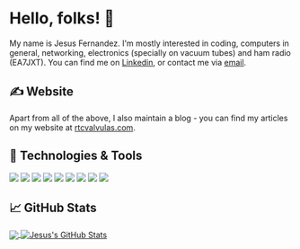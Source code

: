 # Hello, folks! 👋

My name is Jesus Fernandez. I'm mostly interested in coding, computers in general, networking, electronics (specially on vacuum tubes) and ham radio (EA7JXT). You can find me on [Linkedin][1], or contact me via [email][2].

## &#x270d; Website

Apart from all of the above, I also maintain a blog - you can find my articles on my website at [rtcvalvulas.com](https://www.rtcvalvulas.com/).

## 🔧 Technologies & Tools
![](https://img.shields.io/badge/OS-Windows-informational?style=flat&logo=windows&logoColor=white&color=2bbc8a)
![](https://img.shields.io/badge/OS-MSDOS-informational?style=flat&logo=msdos&logoColor=white&color=2bbc8a)
![](https://img.shields.io/badge/OS-Linux-informational?style=flat&logo=linux&logoColor=white&color=2bbc8a)
![](https://img.shields.io/badge/Editor-IntelliJ_IDEA-informational?style=flat&logo=intellij-idea&logoColor=white&color=2bbc8a)
![](https://img.shields.io/badge/Code-Python-informational?style=flat&logo=python&logoColor=white&color=2bbc8a)
![](https://img.shields.io/badge/Code-Java-informational?style=flat&logo=java&logoColor=white&color=2bbc8a)
![](https://img.shields.io/badge/Code-C-informational?style=flat&logo=c&logoColor=white&color=2bbc8a)
![](https://img.shields.io/badge/Shell-Bash-informational?style=flat&logo=gnu-bash&logoColor=white&color=2bbc8a)
![](https://img.shields.io/badge/Tools-PostgreSQL-informational?style=flat&logo=postgresql&logoColor=white&color=2bbc8a)

## &#x1f4c8; GitHub Stats

<a href="https://github.com/jesus966/jesus966">
  <img align="center" src="https://github-readme-stats-pied-rho-50.vercel.app/api/top-langs/?username=jesus966&title_color=ffffff&text_color=c9cacc&icon_color=2bbc8a&bg_color=1d1f21"/>
</a>
<a href="https://github.com/jesus966/jesus966">
  <img align="center" src="https://github-readme-stats-pied-rho-50.vercel.app/api?username=jesus966&show_icons=true&line_height=27&count_private=true&title_color=ffffff&text_color=c9cacc&icon_color=2bbc8a&bg_color=1d1f21" alt="Jesus's GitHub Stats" />
</a>

[1]: https://www.linkedin.com/in/jesus-fdez-gamito/
[2]: mailto:progvb60@hotmail.com

